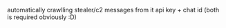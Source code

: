 automatically crawlling stealer/c2 messages from it api key + chat id (both is required obviously :D)
